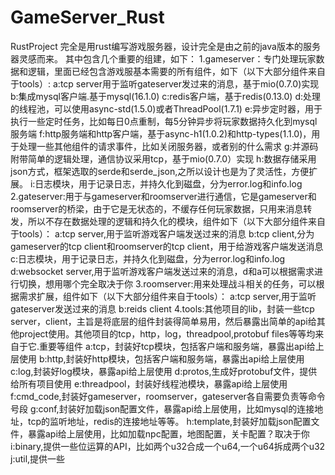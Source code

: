 # GameServer_Rust
RustProject
完全是用rust编写游戏服务器，设计完全是由之前的java版本的服务器灵感而来。
其中包含几个重要的组建，如下：
1.gameserver：专门处理玩家数据和逻辑，里面已经包含游戏服基本需要的所有组件，如下（以下大部分组件来自于tools）:
  a:tcp server用于监听gateserver发过来的消息，基于mio(0.7.0)实现
  b:集成mysql客户端.基于mysql(16.1.0)
  c:redis客户端，基于redis(0.13.0)
  d:处理的线程池，可以使用async-std(1.5.0)或者ThreadPool(1.7.1)
  e:异步定时器，用于执行一些定时任务，比如每日0点重制，每5分钟异步将玩家数据持久化到mysql服务端
  f:http服务端和http客户端，基于async-h1(1.0.2)和http-types(1.1.0)，用于处理一些其他组件的请求事件，比如关闭服务器，或者别的什么需求
  g:并源码附带简单的逻辑处理，通信协议采用tcp，基于mio(0.7.0）实现
  h:数据存储采用json方式，框架选取的serde和serde_json,之所以设计也是为了灵活性，方便扩展。
  i:日志模块，用于记录日志，并持久化到磁盘，分为error.log和info.log
2.gateserver:用于与gameserver和roomserver进行通信，它是gameserver和roomserver的桥梁，由于它是无状态的，不缓存任何玩家数据，只用来消息转发，所以不存在数据处理的逻辑和持久化的模块，组件如下（以下大部分组件来自于tools）：
  a:tcp server,用于监听游戏客户端发送过来的消息
  b:tcp client,分为gameserver的tcp client和roomserver的tcp client，用于给游戏客户端发送消息
  c:日志模块，用于记录日志，并持久化到磁盘，分为error.log和info.log
  d:websocket server,用于监听游戏客户端发送过来的消息，d和a可以根据需求进行切换，想用哪个完全取决于你
3.roomserver:用来处理战斗相关的任务，可以根据需求扩展，组件如下（以下大部分组件来自于tools）：
  a:tcp server,用于监听gateserver发送过来的消息
  b:reids client
4.tools:其他项目的lib，封装一些tcp server，client，主旨是将底层的组件封装得简单易用，然后暴露出简单的api给其他project使用。其他项目的tcp，http，log，threadpool,protobuf files等等均来自于它.重要等组件
  a:tcp，封装好tcp模块，包括客户端和服务端，暴露出api给上层使用
  b:http,封装好http模块，包括客户端和服务端，暴露出api给上层使用
  c:log,封装好log模块，暴露api给上层使用
  d:protos,生成好protobuf文件，提供给所有项目使用
  e:threadpool，封装好线程池模块，暴露api给上层使用
  f:cmd_code,封装好gameserver，roomserver，gateserver各自需要负责等命令号段
  g:conf,封装好加载json配置文件，暴露api给上层使用，比如mysql的连接地址，tcp的监听地址，redis的连接地址等等。
  h:template,封装好加载json配置文件，暴露api给上层使用，比如加载npc配置，地图配置，关卡配置？取决于你
  i:binary,提供一些位运算的API，比如两个u32合成一个u64,一个u64拆成两个u32
  j:util,提供一些
